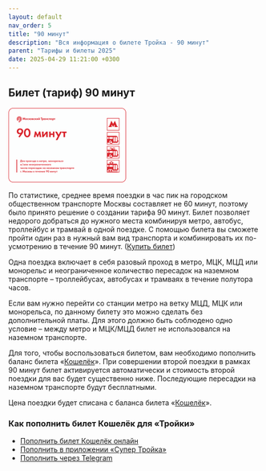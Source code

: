 ```yaml
---
layout: default
nav_order: 5
title: "90 минут"
description: "Вся информация о билете Тройка - 90 минут"
parent: "Тарифы и билеты 2025"
date: 2025-04-29 11:21:00 +0300
---
```


## Билет (тариф) 90 минут

![Билет 90 минут](/assets/images/tickets/90min.png)

По статистике, среднее время поездки в час пик на городском общественном транспорте Москвы
составляет не 60 минут, поэтому было принято решение о создании тарифа 90 минут. Билет
позволяет недорого добраться до нужного места комбинируя метро, автобус, троллейбус и трамвай
в одной поездке. С помощью билета вы сможете пройти один раз в нужный вам вид транспорта и 
комбинировать их по-усмотрению в течение 90 минут. ([Купить билет](https://supertroika.ru/tariffs))

Одна поездка включает в себя разовый проход в метро, МЦК, МЦД или монорельс и неограниченное
количество пересадок на наземном транспорте – троллейбусах, автобусах и трамваях в течение полутора
часов.

Если вам нужно перейти со станции метро на ветку МЦД, МЦК или монорельса, по данному билету
это можно сделать без дополнительной платы. Для этого должно быть соблюдено одно условие – между
метро и МЦК/МЦД билет не использовался на наземном транспорте.

Для того, чтобы воспользоваться билетом, вам необходимо пополнить баланс билета «[Кошелёк](/troika/tickets/purse/)».
При совершении второй поездки в рамках 90 минут билет активируется автоматически и стоимость второй поездки для вас
будет существенно ниже. Последующие пересадки на наземном транспорте будут бесплатными.

Цена поездки будет списана с баланса билета «[Кошелёк](/troika/tickets/purse/)».

### Как пополнить билет Кошелёк для «Тройки»

- [Пополнить билет Кошелёк онлайн](https://supertroika.ru/tariffs/2231)
- [Пополнить в приложении «Супер Тройка»](/troika/apps/)
- [Пополнить через Telegram](https://t.me/SuperTroikaBot/)

